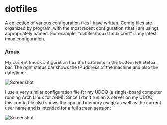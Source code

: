 # dotfiles
A collection of various configuration files I have written. Config files are organized by program, with the most recent configuration (that I am using) appropriately named. For example, "dotfiles/tmux/.tmux.conf" is my latest tmux configuration.

### /tmux
My current tmux configuration has the hostname in the bottom left status bar. The right status bar shows the IP address of the machine and also the date/time:

![Screenshot](http://i.imgur.com/FTe1RpG.png "tmux screenshot") 

I use a very similar configuration file for my UDOO (a single-board computer running Arch Linux for ARM). Since I don't run an X server on my UDOO, this config file also shows the cpu and memory usage as well as the current user name and is intended for a full screen session:

![Screenshot](https://i.imgur.com/CQzUI3K.png "tmux screenshot")

